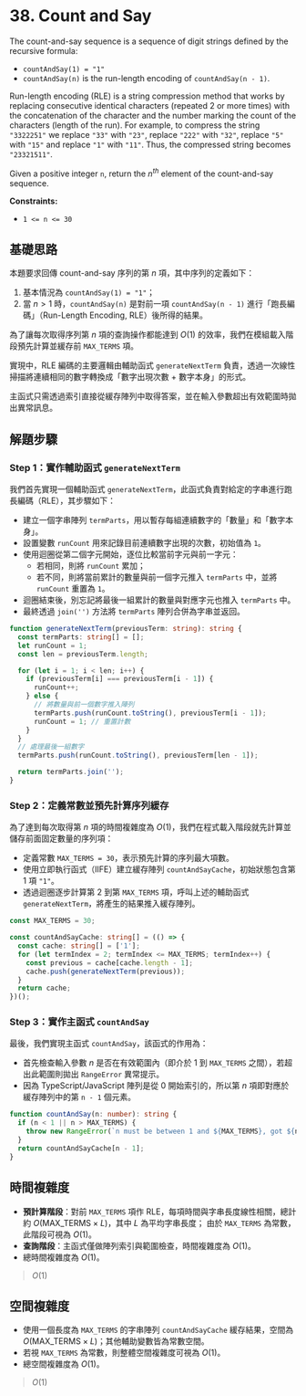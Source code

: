 # 38. Count and Say

The count-and-say sequence is a sequence of digit strings defined by the recursive formula:

- `countAndSay(1) = "1"`
- `countAndSay(n)` is the run-length encoding of `countAndSay(n - 1)`.

Run-length encoding (RLE) is a string compression method that works 
by replacing consecutive identical characters (repeated 2 or more times) 
with the concatenation of the character and 
the number marking the count of the characters (length of the run). 
For example, to compress the string `"3322251"` we replace `"33"` with `"23"`, 
replace `"222"` with `"32"`, replace `"5"` with `"15"` and replace `"1"` with `"11"`. 
Thus, the compressed string becomes `"23321511"`.

Given a positive integer `n`, return the $n^{th}$ element of the count-and-say sequence.

**Constraints:**

- `1 <= n <= 30`

## 基礎思路

本題要求回傳 count-and-say 序列的第 $n$ 項，其中序列的定義如下：

1. 基本情況為 `countAndSay(1) = "1"`；
2. 當 $n > 1$ 時，`countAndSay(n)` 是對前一項 `countAndSay(n - 1)` 進行「跑長編碼」（Run-Length Encoding, RLE）後所得的結果。

為了讓每次取得序列第 $n$ 項的查詢操作都能達到 $O(1)$ 的效率，我們在模組載入階段預先計算並緩存前 `MAX_TERMS` 項。

實現中，RLE 編碼的主要邏輯由輔助函式 `generateNextTerm` 負責，透過一次線性掃描將連續相同的數字轉換成「數字出現次數 + 數字本身」的形式。

主函式只需透過索引直接從緩存陣列中取得答案，並在輸入參數超出有效範圍時拋出異常訊息。

## 解題步驟

### Step 1：實作輔助函式 `generateNextTerm`

我們首先實現一個輔助函式 `generateNextTerm`，此函式負責對給定的字串進行跑長編碼（RLE），其步驟如下：

- 建立一個字串陣列 `termParts`，用以暫存每組連續數字的「數量」和「數字本身」。
- 設置變數 `runCount` 用來記錄目前連續數字出現的次數，初始值為 `1`。
- 使用迴圈從第二個字元開始，逐位比較當前字元與前一字元：
    - 若相同，則將 `runCount` 累加；
    - 若不同，則將當前累計的數量與前一個字元推入 `termParts` 中，並將 `runCount` 重置為 `1`。
- 迴圈結束後，別忘記將最後一組累計的數量與對應字元也推入 `termParts` 中。
- 最終透過 `join('')` 方法將 `termParts` 陣列合併為字串並返回。

```typescript
function generateNextTerm(previousTerm: string): string {
  const termParts: string[] = [];
  let runCount = 1;
  const len = previousTerm.length;

  for (let i = 1; i < len; i++) {
    if (previousTerm[i] === previousTerm[i - 1]) {
      runCount++;
    } else {
      // 將數量與前一個數字推入陣列
      termParts.push(runCount.toString(), previousTerm[i - 1]);
      runCount = 1; // 重置計數
    }
  }
  // 處理最後一組數字
  termParts.push(runCount.toString(), previousTerm[len - 1]);

  return termParts.join('');
}
```

### Step 2：定義常數並預先計算序列緩存

為了達到每次取得第 $n$ 項的時間複雜度為 $O(1)$，我們在程式載入階段就先計算並儲存前面固定數量的序列項：

- 定義常數 `MAX_TERMS = 30`，表示預先計算的序列最大項數。
- 使用立即執行函式（IIFE）建立緩存陣列 `countAndSayCache`，初始狀態包含第 1 項 `"1"`。
- 透過迴圈逐步計算第 2 到第 `MAX_TERMS` 項，呼叫上述的輔助函式 `generateNextTerm`，將產生的結果推入緩存陣列。

```typescript
const MAX_TERMS = 30;

const countAndSayCache: string[] = (() => {
  const cache: string[] = ['1'];
  for (let termIndex = 2; termIndex <= MAX_TERMS; termIndex++) {
    const previous = cache[cache.length - 1];
    cache.push(generateNextTerm(previous));
  }
  return cache;
})();
```

### Step 3：實作主函式 `countAndSay`

最後，我們實現主函式 `countAndSay`，該函式的作用為：

- 首先檢查輸入參數 $n$ 是否在有效範圍內（即介於 1 到 `MAX_TERMS` 之間），若超出此範圍則拋出 `RangeError` 異常提示。
- 因為 TypeScript/JavaScript 陣列是從 0 開始索引的，所以第 $n$ 項即對應於緩存陣列中的第 `n - 1` 個元素。

```typescript
function countAndSay(n: number): string {
  if (n < 1 || n > MAX_TERMS) {
    throw new RangeError(`n must be between 1 and ${MAX_TERMS}, got ${n}`);
  }
  return countAndSayCache[n - 1];
}
```

## 時間複雜度

- **預計算階段**：對前 `MAX_TERMS` 項作 RLE，每項時間與字串長度線性相關，總計約 $O(\text{MAX_TERMS} \times L)$，其中 $L$ 為平均字串長度；
由於 `MAX_TERMS` 為常數，此階段可視為 $O(1)$。
- **查詢階段**：主函式僅做陣列索引與範圍檢查，時間複雜度為 $O(1)$。
- 總時間複雜度為 $O(1)$。

> $O(1)$

## 空間複雜度

- 使用一個長度為 `MAX_TERMS` 的字串陣列 `countAndSayCache` 緩存結果，空間為 $O(\text{MAX_TERMS} \times L)$；其他輔助變數皆為常數空間。
- 若視 `MAX_TERMS` 為常數，則整體空間複雜度可視為 $O(1)$。
- 總空間複雜度為 $O(1)$。

> $O(1)$
